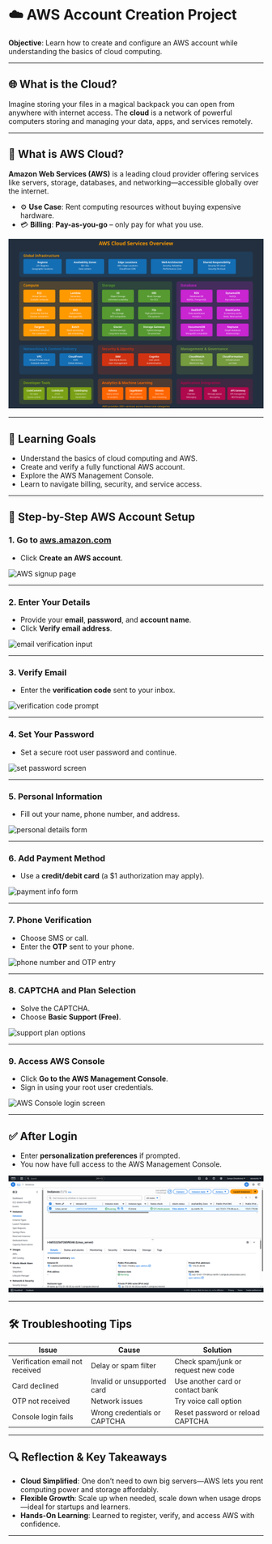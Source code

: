# ☁️ AWS Account Creation Project

**Objective**: Learn how to create and configure an AWS account while understanding the basics of cloud computing.

---

## 🌐 What is the Cloud?

Imagine storing your files in a magical backpack you can open from anywhere with internet access. The **cloud** is a network of powerful computers storing and managing your data, apps, and services remotely.

---

## 🚀 What is AWS Cloud?

**Amazon Web Services (AWS)** is a leading cloud provider offering services like servers, storage, databases, and networking—accessible globally over the internet.

* ⚙️ **Use Case**: Rent computing resources without buying expensive hardware.
* 💳 **Billing**: **Pay-as-you-go** – only pay for what you use.

![Insert image: AWS cloud overview diagram](img/svgviewer-png-output.png)

---

## 🎯 Learning Goals

* Understand the basics of cloud computing and AWS.
* Create and verify a fully functional AWS account.
* Explore the AWS Management Console.
* Learn to navigate billing, security, and service access.

---

## 📝 Step-by-Step AWS Account Setup

### 1. Go to [aws.amazon.com](https://aws.amazon.com/)

* Click **Create an AWS account**.

![AWS signup page](img/*)

---

### 2. Enter Your Details

* Provide your **email**, **password**, and **account name**.
* Click **Verify email address**.

![email verification input](img*)

---

### 3. Verify Email

* Enter the **verification code** sent to your inbox.

![verification code prompt](img/*)

---

### 4. Set Your Password

* Set a secure root user password and continue.

![set password screen](img/*)

---

### 5. Personal Information

* Fill out your name, phone number, and address.

![personal details form](img/*)

---

### 6. Add Payment Method

* Use a **credit/debit card** (a \$1 authorization may apply).

![payment info form](img/*)

---

### 7. Phone Verification

* Choose SMS or call.
* Enter the **OTP** sent to your phone.

![phone number and OTP entry](img/*)

---

### 8. CAPTCHA and Plan Selection

* Solve the CAPTCHA.
* Choose **Basic Support (Free)**.

![support plan options](img/*)

---

### 9. Access AWS Console

* Click **Go to the AWS Management Console**.
* Sign in using your root user credentials.

![AWS Console login screen](img/*)

---

## ✅ After Login

* Enter **personalization preferences** if prompted.
* You now have full access to the AWS Management Console.

![AWS dashboard welcome screen](img/ec2.png)

---

## 🛠️ Troubleshooting Tips

| Issue                           | Cause                        | Solution                            |
| ------------------------------- | ---------------------------- | ----------------------------------- |
| Verification email not received | Delay or spam filter         | Check spam/junk or request new code |
| Card declined                   | Invalid or unsupported card  | Use another card or contact bank    |
| OTP not received                | Network issues               | Try voice call option               |
| Console login fails             | Wrong credentials or CAPTCHA | Reset password or reload CAPTCHA    |

---

## 🔍 Reflection & Key Takeaways

* **Cloud Simplified**: One don’t need to own big servers—AWS lets you rent computing power and storage affordably.
* **Flexible Growth**: Scale up when needed, scale down when usage drops—ideal for startups and learners.
* **Hands-On Learning**: Learned to register, verify, and access AWS with confidence.

---